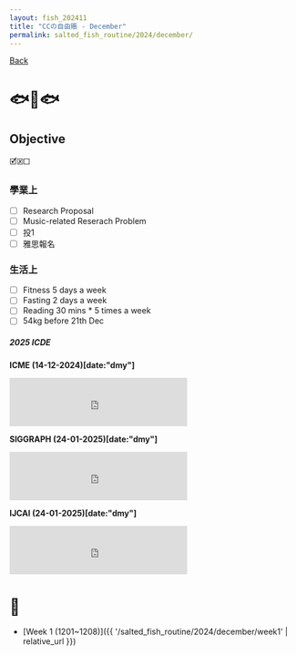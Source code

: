 ```yaml
---
layout: fish_202411
title: "CCの自由賬 - December"
permalink: salted_fish_routine/2024/december/
---
```


<a href="{{ '/salted_fish_routine/2024/' | relative_url }}">Back</a>

# 🐟🐠🐟

## Objective
🗹🗵☐

### 學業上
* ☐ Research Proposal
* ☐ Music-related Reserach Problem
* ☐ 投1
* ☐ 雅思報名



### 生活上
* ☐ Fitness 5 days a week
* ☐ Fasting 2 days a week
* ☐ Reading 30 mins * 5 times a week
* ☐ 54kg before 21th Dec





##### 2025 ICDE
**ICME (14-12-2024)[date:"dmy"]**
<iframe src="https://free.timeanddate.com/countdown/i750r7bm/n594/cf12/cm0/cu4/ct0/cs0/ca0/co0/cr0/ss0/cac909/cpc909/pcfff/tcfff/fs200/szw448/szh189/iso2024-12-14T00:00:00/bo2" allowTransparency="true" frameborder="0" width="312" height="85"></iframe>


**SIGGRAPH (24-01-2025)[date:"dmy"]**
<iframe src="https://free.timeanddate.com/countdown/i750r7bm/n594/cf12/cm0/cu4/ct0/cs0/ca0/co0/cr0/ss0/cac909/cpc909/pcfff/tcfff/fs200/szw448/szh189/iso2025-01-24T00:00:00/bo2" allowTransparency="true" frameborder="0" width="312" height="85"></iframe>



**IJCAI (24-01-2025)[date:"dmy"]**
<iframe src="https://free.timeanddate.com/countdown/i750r7bm/n594/cf12/cm0/cu4/ct0/cs0/ca0/co0/cr0/ss0/cac909/cpc909/pcfff/tcfff/fs200/szw448/szh189/iso2025-01-24T00:00:00/bo2" allowTransparency="true" frameborder="0" width="312" height="85"></iframe>





# 🎏
- [Week 1 (1201~1208)]({{ '/salted_fish_routine/2024/december/week1' | relative_url }})
